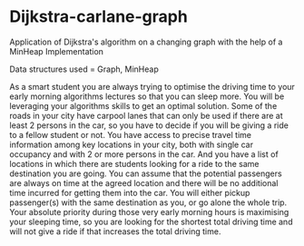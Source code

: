 # Dijkstra-carlane-graph
Application of Dijkstra's algorithm on a changing graph with the help of a MinHeap Implementation

Data structures used = Graph, MinHeap

As a smart student you are always trying to optimise the driving time to your early morning
algorithms lectures so that you can sleep more. You will be leveraging your algorithms skills
to get an optimal solution.
Some of the roads in your city have carpool lanes that can only be used if there are at least 2
persons in the car, so you have to decide if you will be giving a ride to a fellow student or not.
You have access to precise travel time information among key locations in your city, both with
single car occupancy and with 2 or more persons in the car. And you have a list of locations
in which there are students looking for a ride to the same destination you are going. You can
assume that the potential passengers are always on time at the agreed location and there will
be no additional time incurred for getting them into the car. You will either pickup passenger(s) with the same destination as you, or go alone the whole trip. Your absolute priority
during those very early morning hours is maximising your sleeping time, so you are looking
for the shortest total driving time and will not give a ride if that increases the total driving time.
